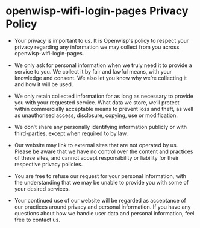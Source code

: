 # openwisp-wifi-login-pages Privacy Policy

- Your privacy is important to us. It is Openwisp's policy to respect your privacy regarding any information we may collect from you across openwisp-wifi-login-pages.

- We only ask for personal information when we truly need it to provide a service to you. We collect it by fair and lawful means, with your knowledge and consent. We also let you know why we’re collecting it and how it will be used.

- We only retain collected information for as long as necessary to provide you with your requested service. What data we store, we’ll protect within commercially acceptable means to prevent loss and theft, as well as unauthorised access, disclosure, copying, use or modification.

- We don’t share any personally identifying information publicly or with third-parties, except when required to by law.

- Our website may link to external sites that are not operated by us. Please be aware that we have no control over the content and practices of these sites, and cannot accept responsibility or liability for their respective privacy policies.

- You are free to refuse our request for your personal information, with the understanding that we may be unable to provide you with some of your desired services.

- Your continued use of our website will be regarded as acceptance of our practices around privacy and personal information. If you have any questions about how we handle user data and personal information, feel free to contact us.
